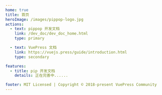 ```yaml
---
home: true
title: 首页
heroImage: /images/pippop-logo.jpg
actions:
  - text: pippop 开发文档
    link: /dev_doc/dev_doc_home.html
    type: primary

  - text: VuePress 文档
    link: https://vuejs.press/guide/introduction.html
    type: secondary

features:
  - title: pip 开发文档
    details: 正在完善中......

footer: MIT Licensed | Copyright © 2018-present VuePress Community
---
```




